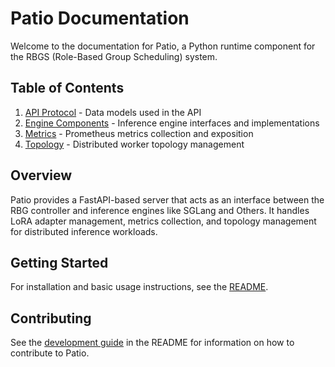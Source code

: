 # Patio Documentation

Welcome to the documentation for Patio, a Python runtime component for the RBGS (Role-Based Group Scheduling) system.

## Table of Contents

1. [API Protocol](api_protocol.md) - Data models used in the API
2. [Engine Components](engine.md) - Inference engine interfaces and implementations
3. [Metrics](metrics.md) - Prometheus metrics collection and exposition
4. [Topology](topo.md) - Distributed worker topology management

## Overview

Patio provides a FastAPI-based server that acts as an interface between the RBG controller and inference engines like SGLang and Others. It handles LoRA adapter management, metrics collection, and topology management for distributed inference workloads.

## Getting Started

For installation and basic usage instructions, see the [README](../README.md).

## Contributing

See the [development guide](../README.md#development) in the README for information on how to contribute to Patio.